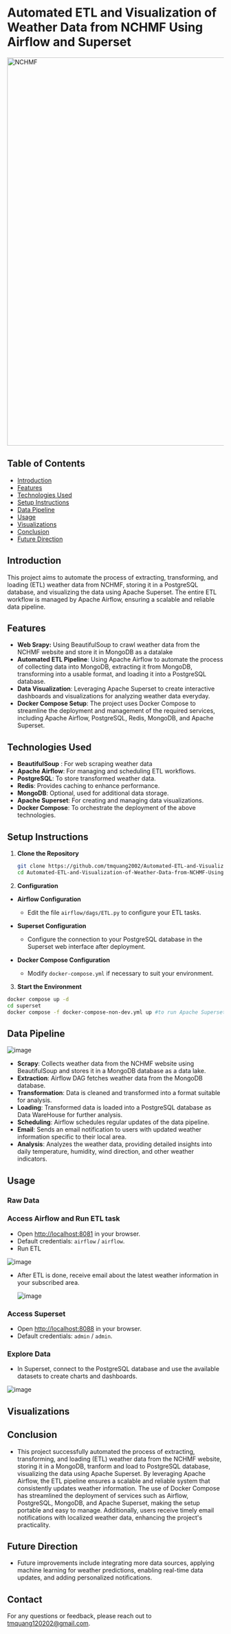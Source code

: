 # Automated ETL and Visualization of Weather Data from NCHMF Using Airflow and Superset

<img src="https://nchmf.gov.vn/KttvsiteE//images/banner-hd-en.jpg" alt="NCHMF" width="900"/>

## Table of Contents

- [Introduction](#introduction)
- [Features](#features)
- [Technologies Used](#technologies-used)
- [Setup Instructions](#setup-instructions)
- [Data Pipeline](#data-pipeline)
- [Usage](#usage)
- [Visualizations](#visualizations)
- [Conclusion](#concly)
- [Future Direction](#Future_Direction)

## Introduction

This project aims to automate the process of extracting, transforming, and loading (ETL) weather data from NCHMF, storing it in a PostgreSQL database, and visualizing the data using Apache Superset. The entire ETL workflow is managed by Apache Airflow, ensuring a scalable and reliable data pipeline.
## Features
- **Web Srapy:** Using BeautifulSoup to crawl weather data from the NCHMF website and store it in MongoDB as a datalake
- **Automated ETL Pipeline**: Using Apache Airflow to automate the process of collecting data into MongoDB, extracting it from MongoDB, transforming into a usable format, and loading it into a PostgreSQL database.
- **Data Visualization**: Leveraging Apache Superset to create interactive dashboards and visualizations for analyzing weather data everyday.
- **Docker Compose Setup**: The project uses Docker Compose to streamline the deployment and management of the required services, including Apache Airflow, PostgreSQL, Redis, MongoDB, and Apache Superset.
## Technologies Used
- **BeautifulSoup** : For web scraping weather data
- **Apache Airflow**: For managing and scheduling ETL workflows.
- **PostgreSQL**: To store transformed weather data.
- **Redis**: Provides caching to enhance performance.
- **MongoDB**: Optional, used for additional data storage.
- **Apache Superset**: For creating and managing data visualizations.
- **Docker Compose**: To orchestrate the deployment of the above technologies.

## Setup Instructions

1. **Clone the Repository**

   ```bash
   git clone https://github.com/tmquang2002/Automated-ETL-and-Visualization-of-Weather-Data-from-NCHMF-Using-Airflow-and-Superset.git
   cd Automated-ETL-and-Visualization-of-Weather-Data-from-NCHMF-Using-Airflow-and-Superset.git

2. **Configuration**

- **Airflow Configuration**

  - Edit the file `airflow/dags/ETL.py` to configure your ETL tasks.

- **Superset Configuration**

  - Configure the connection to your PostgreSQL database in the Superset web interface after deployment.

- **Docker Compose Configuration**

  - Modify `docker-compose.yml` if necessary to suit your environment.

3.  **Start the Environment**

```bash
docker compose up -d
cd superset
docker compose -f docker-compose-non-dev.yml up #to run Apache Superset
```
## Data Pipeline
![image](https://i.ibb.co/7jd8Ykg/ETL-process.png)

- **Scrapy**: Collects weather data from the NCHMF website using BeautifulSoup and stores it in a MongoDB database as a data lake.
- **Extraction**: Airflow DAG fetches weather data from the MongoDB database.
- **Transformation**: Data is cleaned and transformed into a format suitable for analysis.
- **Loading**: Transformed data is loaded into a PostgreSQL database as Data WareHouse for further analysis.
- **Scheduling**: Airflow schedules regular updates of the data pipeline.
- **Email**: Sends an email notification to users with updated weather information specific to their local area.
- **Analysis**: Analyzes the weather data, providing detailed insights into daily temperature, humidity, wind direction, and other weather indicators.

## Usage
### Raw Data


### Access Airflow and Run ETL task

- Open [http://localhost:8081](http://localhost:8081) in your browser.
- Default credentials: `airflow` / `airflow`.
- Run ETL
  
![image](https://i.ibb.co/YQ3t1p5/airflow.png)

- After ETL is done, receive email about the latest weather information in your subscribed area.
  
  ![image](https://i.ibb.co/KFKCJ1H/sendmail.png)

### Access Superset

- Open [http://localhost:8088](http://localhost:8088) in your browser.
- Default credentials: `admin` / `admin`.

### Explore Data

- In Superset, connect to the PostgreSQL database and use the available datasets to create charts and dashboards.

![image](https://i.ibb.co/C97XzRx/superset.png)

## Visualizations


## Conclusion
- This project successfully automated the process of extracting, transforming, and loading (ETL) weather data from the NCHMF website, storing it in a MongoDB, tranform and load to PostgreSQL database, visualizing the data using Apache Superset. By leveraging Apache Airflow, the ETL pipeline ensures a scalable and reliable system that consistently updates weather information. The use of Docker Compose has streamlined the deployment of services such as Airflow, PostgreSQL, MongoDB, and Apache Superset, making the setup portable and easy to manage. Additionally, users receive timely email notifications with localized weather data, enhancing the project's practicality.
## Future Direction
- Future improvements include integrating more data sources, applying machine learning for weather predictions, enabling real-time data updates, and adding personalized notifications.
## Contact

For any questions or feedback, please reach out to [tmquang120202@gmail.com](mailto:tmquang120202@gmail.com).
   
